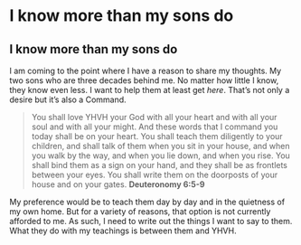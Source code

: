 # I know more than my sons do

## I know more than my sons do
I am coming to the point where I have a reason to share my thoughts. My two sons who are three decades behind me. No matter how little I know, they know even less. I want to help them at least get _here_. That’s not only a desire but it’s also a Command.

> You shall love YHVH your God with all your heart and with all your soul and with all your might. And these words that I command you today shall be on your heart. You shall teach them diligently to your children, and shall talk of them when you sit in your house, and when you walk by the way, and when you lie down, and when you rise. You shall bind them as a sign on your hand, and they shall be as frontlets between your eyes. You shall write them on the doorposts of your house and on your gates. **Deuteronomy 6:5-9**

My preference would be to teach them day by day and in the quietness of my own home. But for a variety of reasons, that option is not currently afforded to me. As such, I need to write out the things I want to say to them. What they do with my teachings is between them and YHVH.
